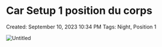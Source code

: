 # Car Setup 1 position du corps

Created: September 10, 2023 10:34 PM
Tags: Night, Position 1

![Untitled](Car%20Setup%201%20position%20du%20corps%2008c172b16e804a84bf60f93fe23c6af1/Untitled.png)
